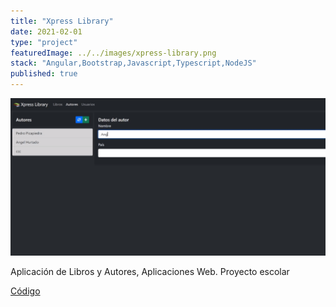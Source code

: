 ```yaml
---
title: "Xpress Library"
date: 2021-02-01
type: "project"
featuredImage: ../../images/xpress-library.png
stack: "Angular,Bootstrap,Javascript,Typescript,NodeJS"
published: true
---
```


![Imagen](../../images/xpress-library.png)

Aplicación de Libros y Autores, Aplicaciones Web. Proyecto escolar

[Código](https://angelxehg.github.io/xpress-library/)
